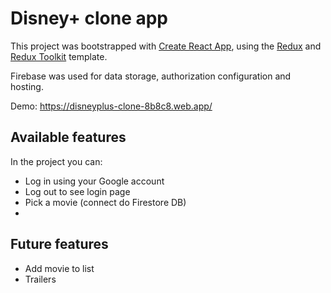 # Disney+ clone app

This project was bootstrapped with [Create React App](https://github.com/facebook/create-react-app), using the [Redux](https://redux.js.org/) and [Redux Toolkit](https://redux-toolkit.js.org/) template.

Firebase was used for data storage, authorization configuration and hosting.

Demo: https://disneyplus-clone-8b8c8.web.app/

## Available features

In the project you can:

- Log in using your Google account
- Log out to see login page
- Pick a movie (connect do Firestore DB)
-

## Future features

- Add movie to list
- Trailers
